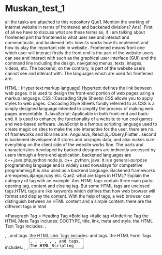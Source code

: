 # Muskan_test_1

all the tasks are attached to this repository Que1. Mention the working of internet website in terms of frontened and backened divisions? Ans1. First of all we have to discuss what are these terms so, if i am talking about frontened part tha frontened is what user see and interact and communticate, and backened tells how its works how its implement and how its play the important role in website . Frontened means front one which user will interact firstly the front end is the part of the website users can see and interact with such as the graphical user interface (GUI) and the command line including the design, navigating menus, texts, images, videos, etc. The backend, on the contrary, is part of the website users cannot see and interact with. The languages which are used for frontened are:

HTML : (Hyper text markup language) Hypertext defines the link between web pages. it is used to design the front-end portion of web pages using a markup language.
CSS :(Cascading Style Sheets) CSS allows you to apply styles to web pages. Cascading Style Sheets fondly referred to as CSS is a simply designed language intended to simplify the process of making web pages presentable. 3.JavaScript: Applicable in both front-end and back-end. it is used to enhance the functionality of a website to run cool games and web-based software. JavaScript is a famous scripting language used to create magic on sites to make the site interactive for the user. there are no. of frameworks and libraries are: AngularJs, React.js,JQuery,Flutter . second is backened developemnt:It stores and arranges data, and also makes sure everything on the client side of the website works fine. The parts and characteristics developed by backend designers are indirectly accessed by users through a front-end application. backened languages are c++,java,php,python node.js. c++ ,python, java: It is a general-purpose programming language and is widely used nowadays for competitive programming.It is also used as a backend language. Backened frameworks are express,django,ruby etc.
Que2. what are tages in HTML? Explain the category of tag with an example. Ans.HTML tags contain three main parts: opening tag, content and closing tag. But some HTML tags are unclosed tags.HTML tags are like keywords which defines that how web browser will format and display the content. With the help of tags, a web browser can distinguish between an HTML content and a simple content. there are the different tags in html

=Paragraph Tag
= Heading Tag =Bold tag =italic tag =Underline Tag the HTML Meta Tags includes: DOCTYPE, title, link, meta and style. the HTML Text Tags includes:
,

, ,  and  tags.
the HTML Link Tags includes: and  tags.
the HTML Form Tags includes:
, , <textarea>, , , , , ,  and  tags.
The HTML Scripting Tags includes:<script> and  tags.
The HTML List Tags includes:, , , ,  and  tags.
Que 3.Explain the working procedure of virtual DOM?
The DOM which can be thought of as the blueprint of a website gets updated with every change that is made to a page. If an image is removed from a gallery the whole gallery is re-rendered.
the Virtual DOM is a lightweight layer that receives any changes made to the webpage before the DOM sees and makes updates. Taking the form of a JavaScript object the Virtual DOM receives the change and creates a new version of itself but does not update anything on the physical page, meaning less processing power is required.
The process takes the following steps: 1.A change is made to the site
2.The entire virtual DOM gets updated (no changes are made to the webpage at this stage)
3.The updated virtual DOM gets compared to its previous state. React then figures out which objects have changed.
4.The changed objects, and the changed objects only, get updated on the real DOM.
5.Changes in the real DOM cause the screen to change and update to the new state.
Que4.Mention some difference between MYSQL and No SQL?
Ans4.MySQL is a relational database. It’s because the data in MySQL is saved in different tables, and relationships are made using primary keys or foreign keys.
Both small and large businesses can profit from MySQL. Because of its speed and it is easy to use. It is a very powerful application in and of itself, handling a significant percentage of the functionality of the most costly and complex database products.
A NoSQL is a database that provides a system to store and retrieve data that is modeled in means other than the tabular relations used in relational databases.
The key drivers for this particular data structure can be because of its ease of horizontal scaling to machine clusters, better availability control, and simple design.
The main applications for NoSQL databases are real-time web applications and big data. These kinds of databases have become more and more common in the early twenty-first century.
MySQL is a relational database with a tabular design. NoSQL, on the other, has a document-based design and is not relational in nature.
MySQL has stockpiled a database that covers a major section of the IT market, whereas NoSQL databases are relatively new and are still growing in popularity among big IT firms.
The NoSQL database has arrived recently and has a relatively small community in comparison to the MySQL database, which has a significantly large community and a stable business.
Que5. Explain any one DBMS technology in your own words?
A database management system (DBMS) is a computer program designed to manage a large amount of structured data, and run operations on the desired data requested by the users. the best example of DBMS is Banking. All the transactions that take place are based on a defined software program which keeps track of all the data.A collection of information which is managed such that it can be updated and easily accessed is called a database. A software package which can be used to manipulate, validate and retrieve this database is called a Database Management System.
Data Manipulation Languages (DML) – This is a programming language used to insert or modify the data present in a database  These are of two types: SQL and DDL.
Structured Query Language (SQL) – A programming language generally used for the relational database management system, which comprises tables.
Data Definition Language (DDL) – It is a syntax which helps in modifying data present in the form of tables or indexes
Primary Key – Each file has a unique key. Using the Primary Key, a specific file can be identified
Foreign Key – The relation between a field in one table and component identified by a primary key can be detected using a Foreign Key.
